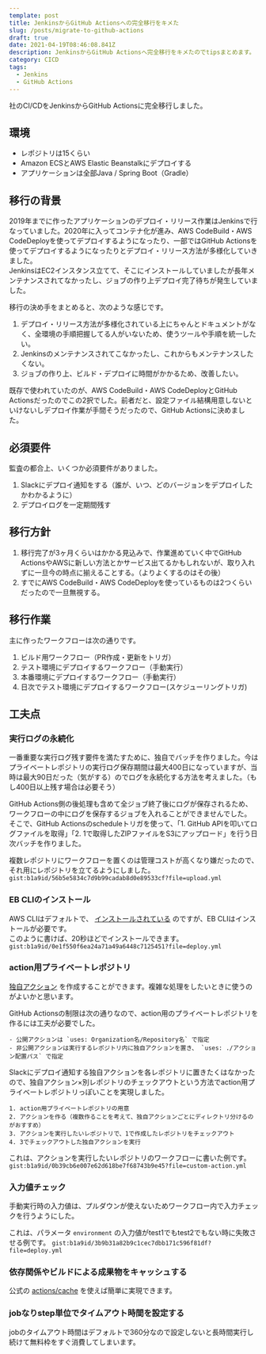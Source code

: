 ```yaml
---
template: post
title: JenkinsからGitHub Actionsへの完全移行をキメた
slug: /posts/migrate-to-github-actions
draft: true
date: 2021-04-19T08:46:08.841Z
description: JenkinsからGitHub Actionsへ完全移行をキメたのでtipsまとめます。
category: CICD
tags:
  - Jenkins
  - GitHub Actions
---
```

社のCI/CDをJenkinsからGitHub Actionsに完全移行しました。

## 環境
- レポジトリは15くらい
- Amazon ECSとAWS Elastic Beanstalkにデプロイする
- アプリケーションは全部Java / Spring Boot（Gradle）

## 移行の背景
2019年までに作ったアプリケーションのデプロイ・リリース作業はJenkinsで行なっていました。2020年に入ってコンテナ化が進み、AWS CodeBuild・AWS CodeDeployを使ってデプロイするようになったり、一部ではGitHub Actionsを使ってデプロイするようになったりとデプロイ・リリース方法が多様化していきました。\
JenkinsはEC2インスタンス立てて、そこにインストールしていましたが長年メンテナンスされてなかったし、ジョブの作り上デプロイ完了待ちが発生していました。

移行の決め手をまとめると、次のような感じです。
1. デプロイ・リリース方法が多様化されている上にちゃんとドキュメントがなく、全環境の手順把握してる人がいないため、使うツールや手順を統一したい。
2. Jenkinsのメンテナンスされてこなかったし、これからもメンテナンスしたくない。
3. ジョブの作り上、ビルド・デプロイに時間がかかるため、改善したい。

既存で使われていたのが、AWS CodeBuild・AWS CodeDeployとGitHub Actionsだったのでこの2択でした。前者だと、設定ファイル結構用意しないといけないしデプロイ作業が手間そうだったので、GitHub Actionsに決めました。

## 必須要件
監査の都合上、いくつか必須要件がありました。

1. Slackにデプロイ通知をする（誰が、いつ、どのバージョンをデプロイしたかわかるように）
2. デプロイログを一定期間残す

## 移行方針
1. 移行完了が3ヶ月くらいはかかる見込みで、作業進めていく中でGitHub ActionsやAWSに新しい方法とかサービス出てるかもしれないが、取り入れずに一旦今の時点に揃えることする。（よりよくするのはその後）
2. すでにAWS CodeBuild・AWS CodeDeployを使っているものは2つくらいだったので一旦無視する。

## 移行作業
主に作ったワークフローは次の通りです。
1. ビルド用ワークフロー（PR作成・更新をトリガ）
2. テスト環境にデプロイするワークフロー（手動実行）
3. 本番環境にデプロイするワークフロー（手動実行）
4. 日次でテスト環境にデプロイするワークフロー(スケジューリングトリガ)

## 工夫点
### 実行ログの永続化
一番重要な実行ログ残す要件を満たすために、独自でバッチを作りました。今はプライベートレポジトリの実行ログ保存期間は最大400日になっていますが、当時は最大90日だった（気がする）のでログを永続化する方法を考えました。（もし400日以上残す場合は必要そう）

GitHub Actions側の後処理も含めて全ジョブ終了後にログが保存されるため、ワークフローの中にログを保存するジョブを入れることができませんでした。\
そこで、GitHub Actionsのscheduleトリガを使って、「1. GitHub APIを叩いてログファイルを取得」「2. 1で取得したZIPファイルをS3にアップロード」を行う日次バッチを作りました。

複数レポジトリにワークフローを置くのは管理コストが高くなり嫌だったので、それ用にレポジトリを立てるようにしました。\
`gist:b1a9id/56b5e5834c7d9b99cadab8d0e89533cf?file=upload.yml`

### EB CLIのインストール
AWS CLIはデフォルトで、 [インストールされている](https://github.com/aws-actions/configure-aws-credentials#usage) のですが、EB CLIはインストールが必要です。\
このように書けば、20秒ほどでインストールできます。
`gist:b1a9id/0e1f550f6ea24a71a49a6448c7125451?file=deploy.yml`

### action用プライベートレポジトリ
[独自アクション](https://docs.github.com/ja/actions/creating-actions) を作成することができます。複雑な処理をしたいときに使うのがよいかと思います。

GitHub Actionsの制限は次の通りなので、action用のプライベートレポジトリを作るには工夫が必要でした。
```
- 公開アクションは `uses: Organization名/Repository名` で指定
- 非公開アクションは実行するレポジトリ内に独自アクションを置き、 `uses: ./アクション配置パス` で指定
```

Slackにデプロイ通知する独自アクションを各レポジトリに置きたくはなかったので、独自アクション×別レポジトリのチェックアウトという方法でaction用プライベートレポジトリっぽいことを実現しました。
```
1. action用プライベートレポジトリの用意
2. アクションを作る（複数作ることを考えて、独自アクションごとにディレクトリ分けるのがおすすめ）
3. アクションを実行したいレポジトリで、1で作成したレポジトリをチェックアウト
4. 3でチェックアウトした独自アクションを実行
```

これは、アクションを実行したいレポジトリのワークフローに書いた例です。
`gist:b1a9id/0b39cb6e007e62d618be7f68743b9e45?file=custom-action.yml`

### 入力値チェック
手動実行時の入力値は、プルダウンが使えないためワークフロー内で入力チェックを行うようにした。

これは、パラメータ `environment` の入力値がtest1でもtest2でもない時に失敗させる例です。
`gist:b1a9id/3b9b31a82b9c1cec7dbb171c596f81df?file=deploy.yml`  

### 依存関係やビルドによる成果物をキャッシュする
公式の [actions/cache](https://github.com/actions/cache) を使えば簡単に実現できます。

### jobなりstep単位でタイムアウト時間を設定する
jobのタイムアウト時間はデフォルトで360分なので設定しないと長時間実行し続けて無料枠をすぐ消費してしまいます。
